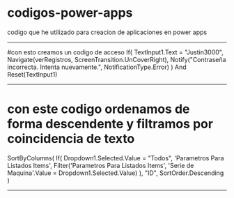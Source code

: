 # codigos-power-apps
codigo que he utilizado para creacion de aplicaciones en power apps
__________________________________________________________________________________________________________
#con esto creamos un codigo de acceso 
If(
    TextInput1.Text = "Justin3000",
    Navigate(verRegistros, ScreenTransition.UnCoverRight),
    Notify("Contraseña incorrecta. Intenta nuevamente.", NotificationType.Error)
)
And 
Reset(TextInput1)
__________________________________________________________________________________________________________

# con este codigo ordenamos de forma descendente y filtramos por coincidencia de texto 
SortByColumns(
    If(
        Dropdown1.Selected.Value = "Todos",
        'Parametros Para Listados Items',
        Filter('Parametros Para Listados Items', 'Serie de Maquina'.Value = Dropdown1.Selected.Value)
    ),
    "ID",
    SortOrder.Descending
)
___________________________________________________________________________________________________________
